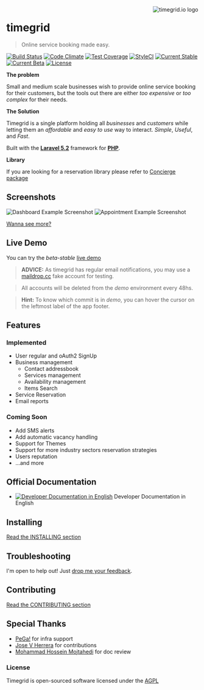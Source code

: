 <a href="http://www.timegrid.io/">
    <img src="http://i.imgur.com/905Lv7L.png" alt="timegrid.io logo" title="timegrid.io" align="right" />
</a>

timegrid
============

> Online service booking made easy.

[![Build Status](https://travis-ci.org/timegridio/timegrid.svg?branch=development)](https://travis-ci.org/timegridio/timegrid)
[![Code Climate](https://codeclimate.com/github/timegridio/timegrid/badges/gpa.svg)](https://codeclimate.com/github/timegridio/timegrid)
[![Test Coverage](https://codeclimate.com/github/timegridio/timegrid/badges/coverage.svg)](https://codeclimate.com/github/timegridio/timegrid/coverage)
[![StyleCI](https://styleci.io/repos/45974720/shield)](https://styleci.io/repos/45974720)
[![Current Stable](https://img.shields.io/badge/beta--stable-4.1.0-green.svg?style=flat-square)](http://timegrid.io/)
[![Current Beta](https://img.shields.io/badge/dev--alpha-4.x-orange.svg?style=flat-square)](http://demo.timegrid.io/)
[![License](https://img.shields.io/:license-AGPL--3.0-blue.svg?style=flat-square)](http://www.gnu.org/licenses/agpl-3.0.txt)

**The problem**

Small and medium scale businesses wish to provide online service booking for their customers, but the tools out there are either *too expensive* or *too complex* for their needs.

**The Solution**

Timegrid is a single platform holding all *businesses* and *customers* while letting them an *affordable* and *easy to use* way to interact. *Simple*, *Useful*, and *Fast*.

Built with the [**Laravel 5.2**](http://laravel.com/docs/5.2) framework for [**PHP**](http://php.net/).

**Library**

If you are looking for a reservation library please refer to [Concierge package](https://github.com/timegridio/concierge)

## Screenshots

![Dashboard Example Screenshot](http://i.imgur.com/I7i4kLl.png)
![Appointment Example Screenshot](http://i.imgur.com/y1sw5nH.png)

[Wanna see more?](https://github.com/timegridio/timegrid/wiki/Screenshots)

## Live Demo

You can try the *beta-stable* [live demo](http://demo.timegrid.io/)

> **ADVICE:** As timegrid has regular email notifications, you may use a [maildrop.cc](http://maildrop.cc/) fake account for testing.

> All accounts will be deleted from the *demo* environment every 48hs.

> **Hint:** To know which commit is in *demo*, you can hover the cursor on the leftmost label of the app footer.

## Features

### Implemented

  * User regular and oAuth2 SignUp
  * Business management
    * Contact addressbook
    * Services management
    * Availability management
    * Items Search
  * Service Reservation
  * Email reports

### Coming Soon

  * Add SMS alerts
  * Add automatic vacancy handling
  * Support for Themes
  * Support for more industry sectors reservation strategies
  * Users reputation
  * ...and more

## Official Documentation

  * [![Developer Documentation in English](https://readthedocs.org/projects/timegrid-doc-dev/badge/?version=latest)](http://timegrid-doc-dev.readthedocs.org/en/latest/?badge=latest) Developer Documentation in English

## Installing

[Read the INSTALLING section](INSTALLING.md)

## Troubleshooting

I'm open to help out! Just [drop me your feedback](https://timegrid.slack.com/messages/general/).

## Contributing

[Read the CONTRIBUTING section](CONTRIBUTING.md)

## Special Thanks

  * [PeGa!](http://ar.linkedin.com/in/pabloegonzalez) for infra support
  * [Jose V Herrera](https://github.com/josevh) for contributions
  * [Mohammad Hossein Mojtahedi](https://github.com/MHM5000) for doc review

### License

Timegrid is open-sourced software licensed under the [AGPL](http://www.gnu.org/licenses/agpl-3.0-standalone.html)
